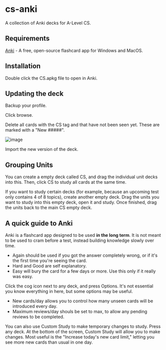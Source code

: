 # cs-anki
A collection of Anki decks for A-Level CS.

## Requirements
[Anki](https://apps.ankiweb.net/) - A free, open-source flashcard app for Windows and MacOS.

## Installation
Double click the CS.apkg file to open in Anki.

## Updating the deck
Backup your profile.

Click browse.

Delete all cards with the CS tag and that have not been seen yet. These are marked with a "New #####".

![image](https://user-images.githubusercontent.com/65739117/150214914-210ff23d-e650-4afb-ae8c-50b084220f44.png)

Import the new version of the deck.

## Grouping Units

You can create a empty deck called CS, and drag the individual unit decks into this.
Then, click CS to study all cards at the same time.

If you want to study certain decks (for example, because an upcoming test only contains 4 of 8 topics), create another empty deck.
Drag the units you want to study into this empty deck, open it and study.
Once finished, drag the units back to the main CS empty deck.

## A quick guide to Anki

Anki is a flashcard app designed to be used **in the long term**.
It is not meant to be used to cram before a test, instead building knowledge slowly over time.

- Again should be used if you got the answer completely wrong, or if it's the first time you're seeing the card.
- Hard and Good are self explanatory.
- Easy will bury the card for a few days or more. Use this only if it really was easy.

Click the cog icon next to any deck, and press Options.
It's not essential you know everything in here, but some options may be useful.
- New cards/day allows you to control how many unseen cards will be introduced every day.
- Maximum reviews/day shouls be set to max, to allow any pending reviews to be completed.

You can also use Custom Study to make temporary changes to study.
Press any deck. At the bottom of the screen, Custom Study will allow you to make changes.
Most useful is the "Increase today's new card limit," letting you see more new cards than usual in one day.
